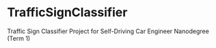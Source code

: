 # TrafficSignClassifier
Traffic Sign Classifier Project for Self-Driving Car Engineer Nanodegree (Term 1)
